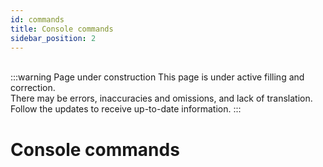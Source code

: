 ```yaml
---
id: commands
title: Console commands
sidebar_position: 2
---
```


<br/>
:::warning Page under construction
This page is under active filling and correction.<br/>
There may be errors, inaccuracies and omissions, and lack of translation.<br/>
Follow the updates to receive up-to-date information.
:::

# Console commands
